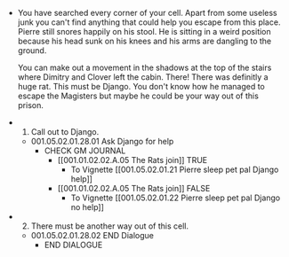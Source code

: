 - You have searched every corner of your cell. Apart from some useless junk you can't find anything that could help you escape from this place. Pierre still snores happily on his stool. He is sitting in a weird position because his head sunk on his knees and his arms are dangling to the ground. 
  
  You can make out a movement in the shadows at the top of the stairs where Dimitry and Clover left the cabin. There! There was definitly a huge rat. This must be Django. You don't know how he managed to escape the Magisters but maybe he could be your way out of this prison.
- 1. Call out to Django.
	- 001.05.02.01.28.01 Ask Django for help
		- CHECK GM JOURNAL
			- [[001.01.02.02.A.05 The Rats join]] TRUE
				- To Vignette [[001.05.02.01.21 Pierre sleep pet pal Django help]]
			- [[001.01.02.02.A.05 The Rats join]] FALSE
				- To Vignette [[001.05.02.01.22 Pierre sleep pet pal Django no help]]
- 2. There must be another way out of this cell.
	- 001.05.02.01.28.02 END Dialogue
		- END DIALOGUE